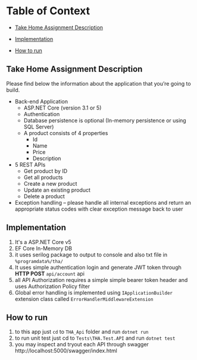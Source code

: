 # Table of Context

- [Take Home Assignment Description](#Take-Home-Assignment-Description)

- [Implementation](#Implementation)

- [How to run](#How-to-run)

## Take Home Assignment Description

Please find below the information about the application that you’re going to build.

- Back-end Application
  - ASP.NET Core (version 3.1 or 5)
  - Authentication
  - Database persistence is optional (In-memory persistence or using SQL Server)
  - A product consists of 4 properties
    - Id
    - Name
    - Price
    - Description
- 5 REST APIs
  - Get product by ID
  - Get all products
  - Create a new product
  - Update an existing product
  - Delete a product
- Exception handling – please handle all internal exceptions and return an appropriate status codes with clear exception message back to user

## Implementation

1. It's a ASP.NET Core v5
2. EF Core In-Memory DB
3. it uses serilog package to output to console and also txt file in `%programdata%/tha/`
4. It uses simple authentication login and generate JWT token through **HTTP POST** `api/account` api
5. all API Authorization requires a simple simple bearer token header and uses Authorization Policy filter
6. Global error handling is implemented using `IApplicationBuilder` extension class called `ErrorHandlerMiddlewareExtension`

## How to run

1. to this app just `cd` to `THA_Api` folder and run `dotnet run`
2. to run unit test just cd to `Tests\THA.Test.API` and run `dotnet test`
3. you may inspect and tryout each API through swagger http://localhost:5000/swagger/index.html
